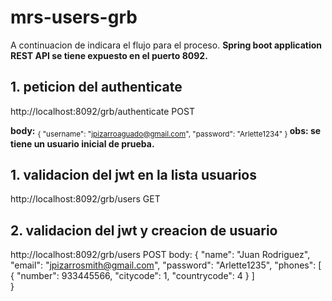 # mrs-users-grb
A continuacion de indicara el flujo para el proceso.
**Spring boot application  REST API  se tiene expuesto en el puerto 8092.**

## 1. peticion del authenticate 
http://localhost:8092/grb/authenticate POST

**body:**
<sub>{
"username": "jpizarroaguado@gmail.com",
"password": "Arlette1234"
}
</sub>
 **obs: se tiene un usuario inicial de prueba.**

## 1. validacion del jwt en la lista usuarios 
http://localhost:8092/grb/users  GET


## 2. validacion del jwt y creacion de  usuario 
http://localhost:8092/grb/users POST
body:
{
"name": "Juan Rodriguez",
"email": "jpizarrosmith@gmail.com",
"password": "Arlette1235",
"phones": [
               {
                    "number": 933445566,
                    "citycode": 1,
                    "countrycode": 4
                }
           ]        
}

